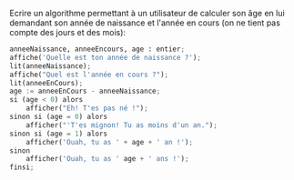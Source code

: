 Ecrire un algorithme permettant à un utilisateur de calculer son âge en lui demandant son année de naissance et l'année en cours (on ne tient pas compte des jours et des mois):


```python
anneeNaissance, anneeEncours, age : entier;
affiche('Quelle est ton année de naissance ?');
lit(anneeNaissance);
affiche("Quel est l'année en cours ?");
lit(anneeEnCours);
age := anneeEnCours - anneeNaissance;
si (age < 0) alors
	afficher("Eh! T'es pas né !");
sinon si (age = 0) alors
	afficher("'T'es mignon! Tu as moins d'un an.");
sinon si (age = 1) alors
	afficher('Ouah, tu as ' + age + ' an !');
sinon 
	afficher('Ouah, tu as ' age + ' ans !');
finsi;
```
